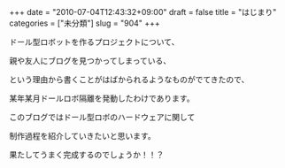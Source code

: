 +++
date = "2010-07-04T12:43:32+09:00"
draft = false
title = "はじまり"
categories = ["未分類"]
slug = "904"
+++

ドール型ロボットを作るプロジェクトについて、

親や友人にブログを見つかってしまっている、

という理由から書くことがはばかられるようなものがでてきたので、

某年某月ドールロボ隔離を発動したわけであります。

このブログではドール型ロボのハードウェアに関して

制作過程を紹介していきたいと思います。

果たしてうまく完成するのでしょうか！！？

